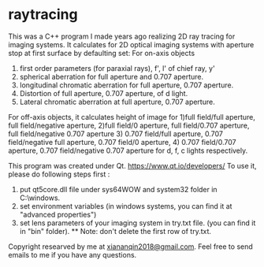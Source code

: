 # raytracing
This was a C++ program I made years ago realizing 2D ray tracing for imaging systems. 
It calculates for 2D optical imaging systems with aperture stop at first surface by defaulting set:
For on-axis objects
1) first order parameters (for paraxial rays), f', l' of chief ray, y'
2) spherical aberration for full aperture and 0.707 aperture.
3) longitudinal chromatic aberration for full aperture, 0.707 aperture.
4) Distortion of full aperture, 0.707 aperture, of d light.
5) Lateral chromatic aberration at full aperture, 0.707 aperture.

For off-axis objects, it calculates height of image for
1)full field/full aperture, full field/negative aperture, 
2)full field/0 aperture, full field/0.707 aperture, full field/negative 0.707 aperture
3) 0.707 field/full aperture, 0.707 field/negative full aperture, 0.707 field/0 aperture,
4) 0.707 field/0.707 aperture, 0.707 field/negative 0.707 aperture
for d, f, c lights respectively.



This program was created under Qt. https://www.qt.io/developers/
To use it, please do following steps first :
1) put qt5core.dll file under sys64WOW and system32 folder in C:\windows\.
2) set environment variables (in windows systems, you can find it at "advanced properties")
3) set lens parameters of your imaging system in try.txt file. (you can find it in "bin" folder).
** Note: don't delete the first row of try.txt. 

Copyright researved by me at xiananqin2018@gmail.com.
Feel free to send emails to me if you have any questions.
